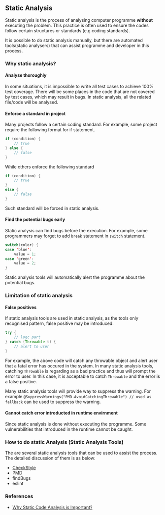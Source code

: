 ## Static Analysis
Static analysis is the process of analysing computer programme **without** executing the problem. This practice is often used to ensure the codes follow certain structures or standards (e.g coding standards).

It is possible to do static analysis manually, but there are automated tools(static analysers) that can assist programme and developer in this process. 

### Why static analysis?

#### Analyse thoroughly
In some situations, it is impossible to write all test cases to achieve 100% test coverage. There will be some places in the code that are not covered by test cases, which may result in bugs. In static analysis, all the related file/code will be analysed.

#### Enforce a standard in project
Many projects follow a certain coding standard. For example, some project require the following format for if statement.

``` java
if (condition) {
	// true
} else {
	// false
}
``` 

While others enforce the following standard

``` java
if (condition) {
	// true
}
else {
	// false
}
```
Such standard will be forced in static analysis.

#### Find the potential bugs early
Static analysis can find bugs before the execution. For example, some programmers may forget to add `break` statement in `switch` statement.

``` java
switch(color) {
case 'blue':
	value = 1;
case 'green':
	value = 2;
}
```
Static analysis tools will automatically alert the programme about the potential bugs.


### Limitation of static analysis

#### False positives
If static analysis tools are used in static analysis, as the tools only recognised pattern, false positive may be introduced.

``` java
try {
	// logc part
} catch (Throwable t) {
	// alert to user
}
```
For example, the above code will catch any throwable object and alert user that a fatal error has occured in the system. In many static analysis tools, catching `Throwable` is regarding as a bad practice and thus will prompt the error to user. In this case, it is acceptable to catch `Throwable` and the error is a false positive.

Many static analysis tools will provide way to suppress the warning. For example `@SuppressWarnings("PMD.AvoidCatchingThrowable") // used as fallback` can be used to suppress the warning.

#### Cannot catch error introducted in runtime envirnment
Since static analysis is done without executing the programme. Some vulnerabilities that introduced in the runtime cannot be caught.

### How to do static Analysis (Static Analysis Tools)
The are several static analysis tools that can be used to assist the process. The detailed discussion of them is as below:

- [CheckStyle](checkStyle.md)
- PMD
- findBugs
- eslint

### References

- [Why Static Code Analysis is Important?](http://javarevisited.blogspot.sg/2014/02/why-static-code-analysis-is-important.html)
